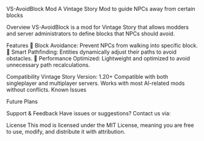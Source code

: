 VS-AvoidBlock Mod
A Vintage Story Mod to guide NPCs away from certain blocks


Overview
VS-AvoidBlock is a mod for Vintage Story that allows modders and server administrators to define blocks that NPCs should avoid.

Features
🚧 Block Avoidance: Prevent NPCs from walking into specific block.
🧠 Smart Pathfinding: Entities dynamically adjust their paths to avoid obstacles.
🔄 Performance Optimized: Lightweight and optimized to avoid unnecessary path recalculations.

Compatibility
Vintage Story Version: 1.20+
Compatible with both singleplayer and multiplayer servers.
Works with most AI-related mods without conflicts.
Known Issues

Future Plans

Support & Feedback
Have issues or suggestions? Contact us via:

License
This mod is licensed under the MIT License, meaning you are free to use, modify, and distribute it with attribution.
